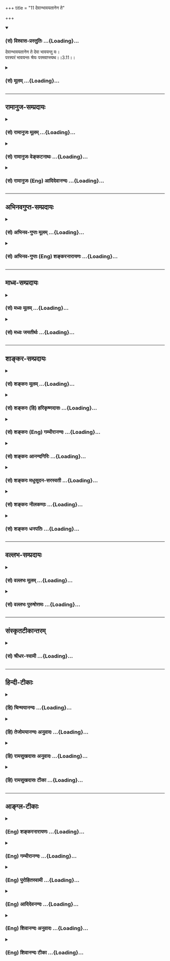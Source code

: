+++
title = "11 देवान्भावयतानेन ते"

+++
<div class="js_include" newlevelforh1="3" title="(सं) विश्वास-प्रस्तुतिः" unfilled url="/purANam/mahAbhAratam/06-bhIShma-parva/02-bhagavad-gItA-parva/saMskRtam/vishvAsa-prastutiH/03_karma-yogaH/11_devAnbhAvayatAnen.md">
<details open><summary><h3>(सं) विश्वास-प्रस्तुतिः ...{Loading}...</h3></summary>

देवान्भावयतानेन ते देवा भावयन्तु वः।  
परस्परं भावयन्तः श्रेयः परमवाप्स्यथ।।3.11।।
</details>
</div>
<div class="js_include collapsed" newlevelforh1="3" title="(सं) मूलम्" unfilled url="/purANam/mahAbhAratam/06-bhIShma-parva/02-bhagavad-gItA-parva/saMskRtam/mUlam/03_karma-yogaH/11_devAnbhAvayatAnen.md">
<details><summary><h3>(सं) मूलम् ...{Loading}...</h3></summary>

देवान्भावयतानेन ते देवा भावयन्तु वः।  
परस्परं भावयन्तः श्रेयः परमवाप्स्यथ।।3.11।।
</details>
</div>


_________________
## रामानुज-सम्प्रदायः
<div class="js_include collapsed" newlevelforh1="3" title="(सं) रामानुजः मूलम्" unfilled url="/purANam/mahAbhAratam/06-bhIShma-parva/02-bhagavad-gItA-parva/saMskRtam/rAmAnujaH/mUlam/03_karma-yogaH/11_devAnbhAvayatAnen.md">
<details><summary><h3>(सं) रामानुजः मूलम् ...{Loading}...</h3></summary>

।।3.11।।**अनेन** देवताराधनभूतेन **देवान्** मच्छरीरभूतान् मदात्मकान्
आराधयतअहं हि सर्वयज्ञानां भोक्ता च प्रभुरेव च (गीता 9।24) इति वक्ष्यते।
यज्ञेन आराधिताः **ते देवा** मदात्मकाः स्वाराधनापेक्षितान्नपानाद्यैः
युष्मान् पुष्णन्तु। एवं **परस्परं भावयन्तः परं श्रेयो** मोक्षाख्यम्
अवाप्स्यथ।

</details>
</div>
<div class="js_include collapsed" newlevelforh1="3" title="(सं) रामानुजः वेङ्कटनाथः" unfilled url="/purANam/mahAbhAratam/06-bhIShma-parva/02-bhagavad-gItA-parva/saMskRtam/rAmAnujaH/venkaTanAthaH/03_karma-yogaH/11_devAnbhAvayatAnen.md">
<details><summary><h3>(सं) रामानुजः वेङ्कटनाथः ...{Loading}...</h3></summary>

3.11 इति पूर्वापरानुगुण्याच्चात्र
मोक्षार्थतोक्तिर्युक्ता। प्रपूरयितेतिदुह प्रपूरणे इति हि धातुः। ननु
प्रपूरणं हि पूरणाभावेऽनुशिष्टं प्रस्थानप्रस्मरणादिष्विवात्रापि
प्रशब्दस्याभावविषयत्वात् अत एव हिगां दोग्धि इत्यादिप्रयोगः सत्यम्
तथापिगां दोग्धि इत्यत्रापि गोरेव पयोरेचनं न तु पयसः स्वरूपवैकल्यम्
तद्वदत्रापि गोस्थानीयाद्यज्ञतः क्षीरस्थानीयाः कामा लभ्यन्ते तैस्तस्य
रेचनं स्यात् फलदातुः सकाशात् फलमादाय युष्मभ्यं ददात्वित्यर्थः तेन
यज्ञाराधितोऽहं युष्मभ्यं कामान् ददामीत्युक्तं भवति।।।3.11।। यज्ञेनात्मनो
वृद्धिः कथम् क्षणिकक्रियारूपश्च यज्ञः कथं कालान्तरभाविफलसाधनम् नान्यः
पन्थाः श्वे.उ.3।86।15 इत्यादिना ज्ञानस्यैव मोक्षप्रदत्वे सिद्धे कथं
स्वर्गादिसाधनतया निर्दिष्टो यज्ञो मोक्षसाधनम् स्मरन्ति चकर्मणा बध्यते
जन्तुर्विद्यया च विमुच्यते। तस्मात्कर्म न कुर्वन्ति यतयः पारदर्शिनः
सं.उ.98म.भा.12।241।7 इति तथानैव धर्मी न चाधर्मी ज्ञानं सन्न्यासलक्षणम्
ना.प.उ.3 इति च कथं च मोक्षबहिर्भूतानां विचित्रसांसारिककामानां
तदनुगुणत्वं इति शङ्कास्तबकमभिप्रेत्याह कथमिति। तत्रदेवान् भावयत इति
प्रथमस्योत्तरम् देवताराधनं ह्याराधकस्यातिशय एव अतः स एवात्मनो वृद्धिःयज
देवपूजायाम् इति यज्ञपदप्रकृतिं धातुं स्मारयति देवताराधनभूतेनेति। यज्ञस्य
मोक्षहेतुत्वानुपपत्तिपरिहारायमदात्मकानिति। परमात्मसमाराधनतया कृतं कर्मैव
मोक्षसाधनज्ञानाङ्गतया स्थित्वा मोक्षं साधयतीति प्रागेवोक्तम्। मदात्मकान्
इत्यस्यान्तर्यामिब्राह्मणादिसिद्धत्वसूचनायमच्छरीरभूतानित्युक्तम्। यज्ञेन
देवानां भावनं हि सन्तोषवत्तया भावनमित्यभिप्रायेणोक्तंआराधयतेति।
तदभिप्रायेण च ब्राह्मणं तस्मादितः प्रदानं देवा उपजीवन्ति यजुः3।2।9
इति। मदात्मकान् इत्यस्यात्रानुक्तस्य कथमुपादानं इत्यत्राह अहं हीति।
क्षणिकस्य फलप्रदानानुपपत्तिपरिहाररूपं द्वितीयं पादं व्याख्याति
यज्ञेनेत्यादिनापुष्णन्त्वित्यन्तेन। प्रस्तुताकारपरामर्शितच्छब्दार्थः
यज्ञेनाराधिता इति। देवानां फलप्रदानशक्तिसिद्ध्यर्थं पुनःमदात्मका
इत्युक्तम्। एवं च क्षणिकस्यापि देवताप्रीतिरूपापूर्वद्वारा फलसाधनत्वम्
महाप्रलये त्विन्द्रादिलयेऽपि परदेवताप्रीतिद्वारा पुनः
फलप्रदत्वमुपपन्नमित्युक्तं भवति। चतुर्थशङ्कापरिहारमभिप्रेत्याह
स्वाराधनेति। देवैराराधकानां भावनं नामापेक्षितैः
पोषणमित्यभिप्रायेणोक्तंपुष्णन्त्विति। उत्तरार्धमुक्तस्यैवार्थस्य
मोक्षोपयोगित्वज्ञापकमित्यभिप्रायेणाह एवमिति।
स्वर्गादिरूपश्रेयोव्यावृत्त्यर्थं
परत्वविशेषणमित्यभिप्रायेणोक्तंमोक्षाख्यमिति।  
  

</details>
</div>
<div class="js_include collapsed" newlevelforh1="3" title="(सं) रामानुजः (Eng) आदिदेवानन्दः" unfilled url="/purANam/mahAbhAratam/06-bhIShma-parva/02-bhagavad-gItA-parva/saMskRtam/rAmAnujaH/english/AdidevAnandaH/03_karma-yogaH/11_devAnbhAvayatAnen.md">
<details><summary><h3>(सं) रामानुजः (Eng) आदिदेवानन्दः ...{Loading}...</h3></summary>

3.11 'By this,' i.e., by this sacrifice, you propitiate the gods who
form My body and have Me as their Self. For Sri Krsna will say later on:
'For I am the only enjoyer and the only Lord of Sacrifices' (9.24).
Worshipped by sacrifices, may these gods, who have Me as their Self,
nourish you with food, drink etc., which are reired also for their
worship. Thus, supporting each other, may you attain the highest good
called Moksa (release).

</details>
</div>


_________________
## अभिनवगुप्त-सम्प्रदायः
<div class="js_include collapsed" newlevelforh1="3" title="(सं) अभिनव-गुप्तः मूलम्" unfilled url="/purANam/mahAbhAratam/06-bhIShma-parva/02-bhagavad-gItA-parva/saMskRtam/abhinava-guptaH/mUlam/03_karma-yogaH/11_devAnbhAvayatAnen.md">
<details><summary><h3>(सं) अभिनव-गुप्तः मूलम् ...{Loading}...</h3></summary>

।।3.11।। य(त)त्र येषां मोक्षप्राधान्यं तैरेव विषयाः सेव्या इत्युच्यते
देवानिति। देवाः क्रीडाशीलाः +++(K क्रीडनशीलाः)+++ इन्द्रियवृत्तयः करणेश्वर्यो
देवता रहस्यशास्त्रप्रसिद्धाः ताः अनेन कर्मणा तर्पयत ययासंभवं विषयान्
भक्षयतेत्यर्थः। तृप्ताश्च सत्यस्ता वो +++(S सत्यो वो)+++ युष्मान् आत्मन एव
स्वरूपमात्रोचितान् अपवर्गान् +++(S चितापवर्गान्)+++ भावयन्तु
स्वात्मस्थितियोगत्वात्। एवमनवरतं व्युत्थानसमाधिसमयपरम्परायाम् +++(S
रतव्युत्थान )+++ इन्द्रियतर्पणदात्मासाद्भावलक्षणे ( सद्भाव ) परस्परभावने
सति शीघ्रमेव परमं श्रेयः परस्परभेदविगलनलक्षणं ब्रह्म प्राप्स्यथ।

</details>
</div>
<div class="js_include collapsed" newlevelforh1="3" title="(सं) अभिनव-गुप्तः (Eng) शङ्करनारायणः" unfilled url="/purANam/mahAbhAratam/06-bhIShma-parva/02-bhagavad-gItA-parva/saMskRtam/abhinava-guptaH/english/shankaranArAyaNaH/03_karma-yogaH/11_devAnbhAvayatAnen.md">
<details><summary><h3>(सं) अभिनव-गुप्तः (Eng) शङ्करनारायणः ...{Loading}...</h3></summary>

3.11 Devan etc. Devas : Those that have a tendency of playing i.e., the
deities who preside over the organs and who dwell in the senses (or who
are nothing but the sensitive faculty of the senses) and who are
well-known in the Rahasyasastra. 'You must gratify these deities by this
action i.e., feed them compability with sense-objects. Then, being
satisfied, let these deities gratify (cause) you to have emancipation
suitable exclusively to the intrinsic nature of the Self. For, \[then
alone you attain\] a capacity to remain in your own Self. Thus when the
mutual gratification - you gratifying the \[deities of the\] senses, and
they letting \[you\] be absorbed in the Self - in the uninterruped
series of periods of being extrovert and of meditation, you shall soon
undoubtedly attain the highest good i.e., the Supreme that is marked
with the total disappearance of \[all\] mutual differences.' This path
of the said nature is to be followed not merely for emancipation, but
also for gaining all super - human powers (or success siddhi). This
\[the Lord\] says -

</details>
</div>


_________________
## माध्व-सम्प्रदायः
<div class="js_include collapsed" newlevelforh1="3" title="(सं) मध्वः मूलम्" unfilled url="/purANam/mahAbhAratam/06-bhIShma-parva/02-bhagavad-gItA-parva/saMskRtam/madhvaH/mUlam/03_karma-yogaH/11_devAnbhAvayatAnen.md">
<details><summary><h3>(सं) मध्वः मूलम् ...{Loading}...</h3></summary>

।।3.10 3.11।। अत्रार्थवादमाह सहयज्ञा इति।

</details>
</div>
<div class="js_include collapsed" newlevelforh1="3" title="(सं) मध्वः जयतीर्थः" unfilled url="/purANam/mahAbhAratam/06-bhIShma-parva/02-bhagavad-gItA-parva/saMskRtam/madhvaH/jayatIrthaH/03_karma-yogaH/11_devAnbhAvayatAnen.md">
<details><summary><h3>(सं) मध्वः जयतीर्थः ...{Loading}...</h3></summary>

।।3.10 3.11।। सहयज्ञाः इत्यादेर्न प्रकृते सङ्गतिर्दृश्यते अत आह
**अत्रे**ति। वर्णाश्रमोचितस्य कर्मणः सर्वथा कर्तव्यत्वे स्तुतिर्निन्दा
परकृतिः पुराकल्पोऽर्थवादः।

</details>
</div>


_________________
## शाङ्कर-सम्प्रदायः
<div class="js_include collapsed" newlevelforh1="3" title="(सं) शङ्करः मूलम्" unfilled url="/purANam/mahAbhAratam/06-bhIShma-parva/02-bhagavad-gItA-parva/saMskRtam/shankaraH/mUlam/03_karma-yogaH/11_devAnbhAvayatAnen.md">
<details><summary><h3>(सं) शङ्करः मूलम् ...{Loading}...</h3></summary>

।।3.11।। **देवान्** इन्द्रादीन् **भावयत** वर्धयत **अनेन** यज्ञेन। **ते
देवा भावयन्तु** आप्याययन्तु वृष्ट्यादिना वः युष्मान्। एवं **परस्परम्**
अन्योन्यं **भावयन्तः श्रेयः परं** मोक्षलक्षणं ज्ञानप्राप्तिक्रमेण
**अवाप्स्यथ**। स्वर्गं वा परं श्रेयः अवाप्स्यथ।। किञ्च

</details>
</div>
<div class="js_include collapsed" newlevelforh1="3" title="(सं) शङ्करः (हि) हरिकृष्णदासः" unfilled url="/purANam/mahAbhAratam/06-bhIShma-parva/02-bhagavad-gItA-parva/saMskRtam/shankaraH/hindI/harikRShNadAsaH/03_karma-yogaH/11_devAnbhAvayatAnen.md">
<details><summary><h3>(सं) शङ्करः (हि) हरिकृष्णदासः ...{Loading}...</h3></summary>

।।3.11।। कैसे तुमलोग इस यज्ञद्वारा इन्द्रादि देवोंको बढ़ाओ अर्थात् उनकी
उन्नति करो। वे देव वृष्टि आदिद्वारा तुमलोगोंको बढ़ावें अर्थात् उन्नत
करें। इस प्रकार एक दूसरेको उन्नत करते हुए ( तुमलोग ) ज्ञानप्राप्तिद्वारा
मोक्षरूप परमश्रेयको प्राप्त करोगे। अथवा स्वर्गरूप परमश्रेयको ही प्राप्त
करोगे।

</details>
</div>
<div class="js_include collapsed" newlevelforh1="3" title="(सं) शङ्करः (Eng) गम्भीरानन्दः" unfilled url="/purANam/mahAbhAratam/06-bhIShma-parva/02-bhagavad-gItA-parva/saMskRtam/shankaraH/english/gambhIrAnandaH/03_karma-yogaH/11_devAnbhAvayatAnen.md">
<details><summary><h3>(सं) शङ्करः (Eng) गम्भीरानन्दः ...{Loading}...</h3></summary>

3.11 'Bhavayata, you nourish; devan, the gods, Indra and others; anena,
with this sarifice. Let te devah, those gods; bhavayantu, nourish; vah,
you-make you contented with rainfall etc. Thus bhavayantah, nourishing;
parasparam, one another; avapsyatha, you shall attain; the param,
supreme; sreyah, Good, called Liberation, through the attainment of
Knowledge;' or, 'you shall attain heaven-which is meant by param
'sreyah.' \[The param sreyah (supreme Good) will either mean liberation
or heaven in accordance with aspirant's hankering for Liberation or
enjoyment.\] Moreover,

</details>
</div>
<div class="js_include collapsed" newlevelforh1="3" title="(सं) शङ्करः आनन्दगिरिः" unfilled url="/purANam/mahAbhAratam/06-bhIShma-parva/02-bhagavad-gItA-parva/saMskRtam/shankaraH/AnandagiriH/03_karma-yogaH/11_devAnbhAvayatAnen.md">
<details><summary><h3>(सं) शङ्करः आनन्दगिरिः ...{Loading}...</h3></summary>

।।3.11।। कथं पुनरभीष्टफलविशेषहेतुत्वं यज्ञस्य विज्ञायते नहि
देवताप्रसादादृते स्वर्गादिरभ्युदयो लभ्यते नापि सम्यग्दर्शनमन्तरेण
निःश्रेयसं सेद्धुं पारयतीति शङ्कते **कथमिति।** तत्र श्लोकेनोत्तरमाह
**देवानिति।** मुमुक्षुत्वबुभुक्षुत्वविभागेन श्रेयसि विकल्पः।

</details>
</div>
<div class="js_include collapsed" newlevelforh1="3" title="(सं) शङ्करः मधुसूदन-सरस्वती" unfilled url="/purANam/mahAbhAratam/06-bhIShma-parva/02-bhagavad-gItA-parva/saMskRtam/shankaraH/madhusUdana-sarasvatI/03_karma-yogaH/11_devAnbhAvayatAnen.md">
<details><summary><h3>(सं) शङ्करः मधुसूदन-सरस्वती ...{Loading}...</h3></summary>

।।3.11।। कथमिष्टकामदोग्धृत्वं यज्ञस्येति तदाह अनेन यज्ञेन यूयं यजमाना
देवानिन्द्रादीन्भावयत हविर्भागैः संवर्धयत। तर्पयतेत्यर्थः। ते देवा
युष्माभिर्भाविताः सन्तो वो युष्मान्भावयन्तु
वृष्ट्यादिनान्नोत्पत्तिद्वारेण संवर्धयन्तु। एवमन्योन्यं संवर्धयन्तो
देवाश्च यूयं च परं श्रेयोऽभिमतमर्थं प्राप्स्यथ। देवास्तृप्तिं
प्राप्स्यन्ति यूयं च स्वर्गाख्यं परं श्रेयः प्राप्स्यथेत्यर्थः।

</details>
</div>
<div class="js_include collapsed" newlevelforh1="3" title="(सं) शङ्करः नीलकण्ठः" unfilled url="/purANam/mahAbhAratam/06-bhIShma-parva/02-bhagavad-gItA-parva/saMskRtam/shankaraH/nIlakaNThaH/03_karma-yogaH/11_devAnbhAvayatAnen.md">
<details><summary><h3>(सं) शङ्करः नीलकण्ठः ...{Loading}...</h3></summary>

।।3.11।। इष्टार्थपूरकत्वमेवाह **देवानिति।** भावयत तर्पयत। अनेन
देवतापूजात्मकेन यज्ञेन ते वो युष्मान्भावयन्तु वृष्ट्यादिदानेन। परस्परं
भावयन्तो देवाश्च यूयं च श्रेयः परं प्राप्स्यथ।

</details>
</div>
<div class="js_include collapsed" newlevelforh1="3" title="(सं) शङ्करः धनपतिः" unfilled url="/purANam/mahAbhAratam/06-bhIShma-parva/02-bhagavad-gItA-parva/saMskRtam/shankaraH/dhanapatiH/03_karma-yogaH/11_devAnbhAvayatAnen.md">
<details><summary><h3>(सं) शङ्करः धनपतिः ...{Loading}...</h3></summary>

।।3.11।। कथमित्याकाङ्कक्षायामाह **अनेनेति।** अनेन यज्ञेन
देवानिन्द्रादीन् वर्धयत्। ते वृत्त्यादिद्वाराऽन्नदानेन युष्मान्
वर्धयन्तु। एवं परस्परं वर्धयन्तोऽभीष्टं परं परलोके स्वर्गादिकमवाप्स्यथ।

</details>
</div>


_________________
## वल्लभ-सम्प्रदायः
<div class="js_include collapsed" newlevelforh1="3" title="(सं) वल्लभः मूलम्" unfilled url="/purANam/mahAbhAratam/06-bhIShma-parva/02-bhagavad-gItA-parva/saMskRtam/vallabhaH/mUlam/03_karma-yogaH/11_devAnbhAvayatAnen.md">
<details><summary><h3>(सं) वल्लभः मूलम् ...{Loading}...</h3></summary>

।।3.10 3.11।। किञ्च श्रुतं च सर्गप्रकरणे यज्ञोपलक्षणकर्मसहितप्रजोत्पादनं
ब्रह्मणेति कर्मणोऽवश्यकर्त्तव्यतामाह सहेति चतुर्भिः। यज्ञाधिकृताः
ब्राह्मणाद्याः प्रजाः सहयज्ञाः सृष्ट्वोवाच एष यज्ञो व इष्टकामधुनिति।
ज्ञानमोक्षादिहेतुत्वं प्रकारान्तरेण वरप्रदानं तदाह अस्त्विति। न चेयं
काम्यकर्मप्रशंसा कामधुक्त्वेनेष्टमात्रसाधकत्वाद्यज्ञादेर्विहितस्य
नियतकर्मणः अन्यथाऽक्रामितोऽपि मोक्षः स्यात् तेन
सर्वपुरुषार्थहेतुत्वमुक्तं भवति तदेवाह देवानिति। अनेन यज्ञेन
विष्ण्वादीन् देवान् भावयत्। तदा परं श्रेय आत्यन्तिकमवाप्स्यथेति भावः।

</details>
</div>
<div class="js_include collapsed" newlevelforh1="3" title="(सं) वल्लभः पुरुषोत्तमः" unfilled url="/purANam/mahAbhAratam/06-bhIShma-parva/02-bhagavad-gItA-parva/saMskRtam/vallabhaH/puruShottamaH/03_karma-yogaH/11_devAnbhAvayatAnen.md">
<details><summary><h3>(सं) वल्लभः पुरुषोत्तमः ...{Loading}...</h3></summary>

  
  
।।3.11।। ननु कर्मणा जगतः कथमभीष्टम् इत्याशङ्क्याह देवानिति। अनेन यज्ञेन
देवान् तत्तत्कर्माधिष्ठातॄन् भावयत संवर्द्धयत। ते देवा वो युष्मान्
भावयन्तु संवर्द्धयन्तु। अत्रायमर्थः हविर्भागैस्तेषु यूयं देवत्वं
वर्द्धयन्तु ते च भवत्सु तत्कर्मसाधनानि वर्द्धयन्तु। एवं परस्परं भावयन्तः
संवर्धयन्तो यूयं देवाश्च श्रेयः स्वाभीष्टमवाप्स्यथ।  
  

</details>
</div>


_________________
## संस्कृतटीकान्तरम्
<div class="js_include collapsed" newlevelforh1="3" title="(सं) श्रीधर-स्वामी" unfilled url="/purANam/mahAbhAratam/06-bhIShma-parva/02-bhagavad-gItA-parva/saMskRtam/shrIdhara-svAmI/03_karma-yogaH/11_devAnbhAvayatAnen.md">
<details><summary><h3>(सं) श्रीधर-स्वामी ...{Loading}...</h3></summary>

।।3.11।। कथमिष्टकामदोग्धा यज्ञो भवेदित्यत्राह **देवानिति।** अनेन यज्ञेन
युयं देवान्भावयत हविर्भागैः संवर्धयत। ते च देवा वो यष्मान्संवर्धयन्तु
वृष्ट्यादिनान्नोत्पत्तद्वारेण। एवमन्योन्यं संवर्धयन्तो देवाश्च यूयं च
परस्परं श्रेयोऽभीष्टमर्थं प्राप्स्यथ।

</details>
</div>


_________________
## हिन्दी-टीकाः
<div class="js_include collapsed" newlevelforh1="3" title="(हि) चिन्मयानन्दः" unfilled url="/purANam/mahAbhAratam/06-bhIShma-parva/02-bhagavad-gItA-parva/hindI/chinmayAnandaH/03_karma-yogaH/11_devAnbhAvayatAnen.md">
<details><summary><h3>(हि) चिन्मयानन्दः ...{Loading}...</h3></summary>

।।3.11।। वैदिक सिद्धार्न्त के अनुसार सर्वशक्तिमान् ईश्वर एक है। उसकी यह
सर्वशक्ति प्रकृति में अनेक प्रकार से व्यक्त होकर सदैव कार्य करती है।
विभिन्न प्रकार से व्यक्त परिच्छिन्न शक्तियों के विभिन्न नियामक हैं
उन्हें देवता कहते हैं। इन सबके नाम भी वेदों में बताये हैं जैसे अग्नि
वायु इन्द्र आदि। इस श्लोक के सर्वमान्य और सर्वत्र उपयुक्त होने के लिये
देव शब्द का अर्थ यह समझना चाहिये कि वे किसी भी कर्म क्षेत्र का वह
अधिष्ठाता देवता जो कर्म करने वाले कर्मचारी या कर्त्ता को फल प्रदान करता
हो। वह देवता और कोई नहीं उस कर्म क्षेत्र की उत्पादन क्षमता ही होगी। जब
हम किसी क्षेत्र विशेष में पूर्ण मनोयोग से परिश्रम करते हैं तब उस क्षेत्र
की उत्पादन क्षमता प्रगट होकर हमें फल प्रदान करती है। यह बिल्कुल स्पष्ट
हो जाता है यदि हम समझने का प्रयत्न करें कि अपने देश को भारतमाता कहने का
हमारा क्या तात्पर्य है। राष्ट्र की शक्ति को एक रूप देने में हमारा
तात्पर्य उस राष्ट्र के सभी प्रकार के कर्मक्षेत्रों की उत्पादन क्षमता से
ही होता है। इसमें कोई सन्देह नहीं कि कहीं पर भी निर्माण की जो क्षमता
अव्यक्त रूप में रहती है उसे व्यक्त करने के लिये आवश्यक है केवल मनुष्य का
परिश्रम। इस अव्यक्त क्षमता को कहते हैं देव। इन देवों को यज्ञ कर्म से
प्रसन्न कर उनका आह्वान किये जाने पर वे प्रगट होकर यज्ञकर्ता को फल प्रदान
कर प्रसन्न करेंगे। इस प्रकार परस्पर उन्नति कर मनुष्य परम श्रेय को
प्राप्त करेगा यह ब्रह्माजी का दिव्य उद्देश्य इस श्लोक में श्रीकृष्ण ने
बताया। इस सेवाधर्म का पालन प्रकृति में सर्वत्र होता दिखाई देता है। एक
मात्र मनुष्य ही है जिसे स्वेच्छा से कर्म करने की स्वतन्त्रता दी गई है इस
सार्वभौमिक सेवाधर्मयज्ञ भावना का पालन करने पर वह शुभफल प्राप्त करता है
परन्तु जिस सीमा तक अहंकार और स्वार्थ से प्रेरित हुआ वह कर्म करेगा उतना
ही वह दुख पायेगा क्योंकि प्रकृति के सामंजस्य में वह विरोध उत्पन्न करता
है। और

</details>
</div>
<div class="js_include collapsed" newlevelforh1="3" title="(हि) तेजोमयानन्दः अनुवादः" unfilled url="/purANam/mahAbhAratam/06-bhIShma-parva/02-bhagavad-gItA-parva/hindI/tejomayAnandaH/anuvAdaH/03_karma-yogaH/11_devAnbhAvayatAnen.md">
<details><summary><h3>(हि) तेजोमयानन्दः अनुवादः ...{Loading}...</h3></summary>

।।3.11।। तुम लोग इस यज्ञ द्वारा देवताओं की उन्नति करो और वे देवतागण
तुम्हारी उन्नति करें। इस प्रकार परस्पर उन्नति करते हुये परम श्रेय को तुम
प्राप्त होगे।।  
  

</details>
</div>
<div class="js_include collapsed" newlevelforh1="3" title="(हि) रामसुखदासः अनुवादः" unfilled url="/purANam/mahAbhAratam/06-bhIShma-parva/02-bhagavad-gItA-parva/hindI/rAmasukhadAsaH/anuvAdaH/03_karma-yogaH/11_devAnbhAvayatAnen.md">
<details><summary><h3>(हि) रामसुखदासः अनुवादः ...{Loading}...</h3></summary>

।।3.10 -- 3.11।। प्रजापति ब्रह्माजीने सृष्टिके आदिकालमें
कर्तव्य-कर्मोंके विधानसहित प्रजा-(मनुष्य आदि-) की रचना करके (उनसे,
प्रधानतया मनुष्योंसे) कहा कि तुमलोग इस कर्तव्यके द्वारा सबकी वृद्धि करो
और वह कर्तव्य-कर्म-रूप यज्ञ तुमलोगोंको कर्तव्य-पालनकी आवश्यक सामग्री
प्रदान करनेवाला हो। अपने कर्तव्य-कर्मके द्वारा तुमलोग देवताओंको उन्नत
करो और वे देवतालोग अपने कर्तव्यके द्वारा तुमलोगोंको उन्नत करें। इस
प्रकार एक-दूसरेको उन्नत करते हुए तुमलोग परम कल्याणको प्राप्त हो जाओगे।

</details>
</div>
<div class="js_include collapsed" newlevelforh1="3" title="(हि) रामसुखदासः टीका" unfilled url="/purANam/mahAbhAratam/06-bhIShma-parva/02-bhagavad-gItA-parva/hindI/rAmasukhadAsaH/TIkA/03_karma-yogaH/11_devAnbhAvayatAnen.md">
<details><summary><h3>(हि) रामसुखदासः टीका ...{Loading}...</h3></summary>

।।3.11।।***व्याख्या--*'सहयज्ञाः प्रजाः सृष्ट्वा पुरोवाच प्रजापतिः'**
ब्रह्माजी प्रजा (सृष्टि) के रचयिता एवं उसके स्वामी हैं; अतः अपने
कर्तव्यका पालन करनेके साथ वे प्रजाकी रक्षा तथा उसके कल्याणका विचार करते
रहते हैं। कारण कि जो जिसे उत्पन्न करता है, उसकी रक्षा करना उसका कर्तव्य
हो जाता है। ब्रह्माजी प्रजाकी रचना करते, उसकी रक्षामें तत्पर रहते तथा
सदा उसके हितकी बात सोचते हैं। इसलिये वे 'प्रजापति' कहलाते हैं।  
  
सृष्टि अर्थात् सर्गके आरम्भमें ब्रह्माजीने कर्तव्य-कर्मोंकी योग्यता और
विवेक-सहित मनुष्योंकी रचना की है **(टिप्पणी प₀ 128)**। अनुकूल और
प्रतिकूल-परिस्थितिका सदुपयोग कल्याण करनेवाला है। इसलिये ब्रह्माजीने
अनुकूल-प्रतिकूल परिस्थितिका सदुपयोग करनेका विवेक साथ देकर ही मनुष्योंकी
रचना की है। सत्-असत् विचार करनेमें पशु, पक्षी वृक्ष, आदिके द्वारा
स्वाभाविक परोपकार (कर्तव्यपालन) होता है; किन्तु मनुष्यको तो भगवत्कृपासे
विशेष विवेक-शक्ति मिली हुई है। अतः यदि वह अपने विवेकको महत्त्व देकर
अकर्तव्य न करे तो उसके द्वारा भी स्वाभाविक लोक-हितार्थ कर्म हो सकते
हैं। देवता, ऋषि, पितर, मनुष्य, तथा अन्य पशु, पक्षी, वृक्ष आदि सभी प्राणी
प्रजा हैं। इनमें भी योग्यता, अधिकार और साधनकी विशेषताके कारण मनुष्यपर
अन्य सब प्राणियोंके पालनकी जिम्मेवारी है। अतः यहाँ **'प्रजाः'** पद
विशेषरूपसे मनुष्योंके लिये ही प्रयुक्त हुआ है। कर्मयोग अनादिकालसे चला आ
रहा है। चौथे अध्यायके तीसरे श्लोकमें **'पुरातनः'** पदसे भी भगवान् कहते
हैं कि यह कर्मयोग बहुत कालसे प्रायः लुप्त हो गया था, जिसको मैंने तुम्हें
फिरसे कहा है। उसी बातको यहाँ भी **'पुरा'** पदसे वे दूसरी रीतिसे कहते हैं
कि 'मैंने ही नहीं प्रत्युत ब्रह्माजीने भी सर्गके आदिकालमें कर्तव्यसहित
प्रजाको रचकर उनको उसी कर्मयोगका आचरण करनेकी आज्ञा दी थी। तात्पर्य यह है
कि कर्मयोग(निःस्वार्थभावसे कर्तव्यकर्म करने) की परम्परा अनादिकालसे ही
चली आ रही है। यह कोई नयी बात नहीं है। '

</details>
</div>


_________________
## आङ्ग्ल-टीकाः
<div class="js_include collapsed" newlevelforh1="3" title="(Eng) शङ्करनारायणः" unfilled url="/purANam/mahAbhAratam/06-bhIShma-parva/02-bhagavad-gItA-parva/english/shankaranArAyaNaH/03_karma-yogaH/11_devAnbhAvayatAnen.md">
<details><summary><h3>(Eng) शङ्करनारायणः ...{Loading}...</h3></summary>

3.11. 'With this you must gratify the devas and let the devas gratify
you; \[thus\] gratifying one another, you shall attain the highest
good.'

</details>
</div>
<div class="js_include collapsed" newlevelforh1="3" title="(Eng) गम्भीरानन्दः" unfilled url="/purANam/mahAbhAratam/06-bhIShma-parva/02-bhagavad-gItA-parva/english/gambhIrAnandaH/03_karma-yogaH/11_devAnbhAvayatAnen.md">
<details><summary><h3>(Eng) गम्भीरानन्दः ...{Loading}...</h3></summary>

3.11 'You nourish the gods with this. Let those gods nourish you.
Nourishing one another, you shall attain the supreme Good.'

</details>
</div>
<div class="js_include collapsed" newlevelforh1="3" title="(Eng) पुरोहितस्वामी" unfilled url="/purANam/mahAbhAratam/06-bhIShma-parva/02-bhagavad-gItA-parva/english/purohitasvAmI/03_karma-yogaH/11_devAnbhAvayatAnen.md">
<details><summary><h3>(Eng) पुरोहितस्वामी ...{Loading}...</h3></summary>

3.11 Worship the Powers of Nature thereby, and let them nourish you in
return; thus supporting each other, you shall attain your highest
welfare.

</details>
</div>
<div class="js_include collapsed" newlevelforh1="3" title="(Eng) आदिदेवनन्दः" unfilled url="/purANam/mahAbhAratam/06-bhIShma-parva/02-bhagavad-gItA-parva/english/AdidevanandaH/03_karma-yogaH/11_devAnbhAvayatAnen.md">
<details><summary><h3>(Eng) आदिदेवनन्दः ...{Loading}...</h3></summary>

3.11 By this, please the gods, and the gods will support you. Thus
nourishing one another, may you obtain the highest good.

</details>
</div>
<div class="js_include collapsed" newlevelforh1="3" title="(Eng) शिवानन्दः अनुवादः" unfilled url="/purANam/mahAbhAratam/06-bhIShma-parva/02-bhagavad-gItA-parva/english/shivAnandaH/anuvAdaH/03_karma-yogaH/11_devAnbhAvayatAnen.md">
<details><summary><h3>(Eng) शिवानन्दः अनुवादः ...{Loading}...</h3></summary>

3.11 With this do ye nourish the gods and may those gods nourish you;
thus nourishing one another, ye shall attain to the highest good.

</details>
</div>
<div class="js_include collapsed" newlevelforh1="3" title="(Eng) शिवानन्दः टीका" unfilled url="/purANam/mahAbhAratam/06-bhIShma-parva/02-bhagavad-gItA-parva/english/shivAnandaH/TIkA/03_karma-yogaH/11_devAnbhAvayatAnen.md">
<details><summary><h3>(Eng) शिवानन्दः टीका ...{Loading}...</h3></summary>

3.11 देवान् the gods; भावयत nourish (ye); अनेन with this; ते those;
देवाः gods; भावयन्तु may nourish; वः you; परस्परम् one another; भावयन्तः
nourishing; श्रेयः good; परम् the highest; अवाप्स्यथ shall
attain.Commentary Deva literally means the shining one. By this
sacrifice you nourish the gods such as Indra. The gods shall nourish you
with rain; etc. the highest good is the attainment of the knowledge of
the Self which frees one from the round of births and deaths. The
highest good may mean the attainment of heaven also. The fruit depends
upon the motive of the aspirant.

</details>
</div>
